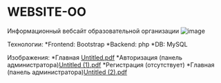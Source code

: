 # WEBSITE-OO
Информационный вебсайт образовательной организации
![image](https://github.com/user-attachments/assets/b2f6b163-03bc-422b-9da9-58eaa4f8475c)

Технологии:
*Frontend: Bootstrap
*Backend: php
*DB: MySQL

Изображения:
*Главная [Untitled.pdf](https://github.com/user-attachments/files/17961538/Untitled.pdf)
*Авторизация (панель администратора)[Untitled (1).pdf](https://github.com/user-attachments/files/17961545/Untitled.1.pdf)
*Регистрация (отсутствует)
*Главная (панель администратора)[Untitled (2).pdf](https://github.com/user-attachments/files/17961549/Untitled.2.pdf)

